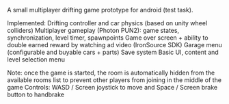 A small multiplayer drifting game prototype for android (test task).

Implemented:
Drifting controller and car physics (based on unity wheel colliders)
Multiplayer gameplay (Photon PUN2): game states, synchronization, level timer, spawnpoints
Game over screen + ability to double earned reward by watching ad video (IronSource SDK)
Garage menu (configurable and buyable cars + parts)
Save system
Basic UI, content and level selection menu

Note: once the game is started, the room is automatically hidden from the available rooms list to prevent other players from joining in the middle of the game
Controls: WASD / Screen joystick to move and Space / Screen brake button to handbrake

